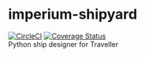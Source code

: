 # imperium-shipyard
[![CircleCI](https://circleci.com/gh/Milkshak3s/imperium-shipyard.svg?style=svg)](https://circleci.com/gh/Milkshak3s/imperium-shipyard)
[![Coverage Status](https://coveralls.io/repos/github/Milkshak3s/imperium-shipyard/badge.svg?branch=master)](https://coveralls.io/github/Milkshak3s/imperium-shipyard?branch=master)  
Python ship designer for Traveller  


